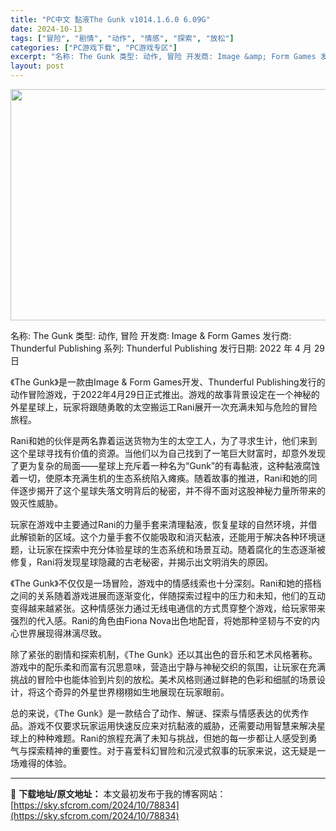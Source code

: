 ```yaml
---
title: "PC中文 黏液The Gunk v1014.1.6.0 6.09G"
date: 2024-10-13
tags: ["冒险", "剧情", "动作", "情感", "探索", "放松"]
categories: ["PC游戏下载", "PC游戏专区"]
excerpt: "名称: The Gunk 类型: 动作, 冒险 开发商: Image &amp; Form Games 发行商: Thunderful Publishing 系列: Thunderful Publishing 发行日期: 2022 年 4 月 29 日 《The Gunk》是一款由Image &amp;am&hellip;"
layout: post
---
```


<img class="aligncenter size-full wp-image-78835" src="https://sky.sfcrom.com/wp-content/uploads/2024/10/2024101309382314.webp" alt="" width="660" height="370" />

名称: The Gunk
类型: 动作, 冒险
开发商: Image &amp; Form Games
发行商: Thunderful Publishing
系列: Thunderful Publishing
发行日期: 2022 年 4 月 29 日

《The Gunk》是一款由Image &amp; Form Games开发、Thunderful Publishing发行的动作冒险游戏，于2022年4月29日正式推出。游戏的故事背景设定在一个神秘的外星星球上，玩家将跟随勇敢的太空搬运工Rani展开一次充满未知与危险的冒险旅程。

Rani和她的伙伴是两名靠着运送货物为生的太空工人，为了寻求生计，他们来到这个星球寻找有价值的资源。当他们以为自己找到了一笔巨大财富时，却意外发现了更为复杂的局面——星球上充斥着一种名为“Gunk”的有毒黏液，这种黏液腐蚀着一切，使原本充满生机的生态系统陷入瘫痪。随着故事的推进，Rani和她的同伴逐步揭开了这个星球失落文明背后的秘密，并不得不面对这股神秘力量所带来的毁灭性威胁。

玩家在游戏中主要通过Rani的力量手套来清理黏液，恢复星球的自然环境，并借此解锁新的区域。这个力量手套不仅能吸取和消灭黏液，还能用于解决各种环境谜题，让玩家在探索中充分体验星球的生态系统和场景互动。随着腐化的生态逐渐被修复，Rani将发现星球隐藏的古老秘密，并揭示出文明消失的原因。

《The Gunk》不仅仅是一场冒险，游戏中的情感线索也十分深刻。Rani和她的搭档之间的关系随着游戏进展而逐渐变化，伴随探索过程中的压力和未知，他们的互动变得越来越紧张。这种情感张力通过无线电通信的方式贯穿整个游戏，给玩家带来强烈的代入感。Rani的角色由Fiona Nova出色地配音，将她那种坚韧与不安的内心世界展现得淋漓尽致。

除了紧张的剧情和探索机制，《The Gunk》还以其出色的音乐和艺术风格著称。游戏中的配乐柔和而富有沉思意味，营造出宁静与神秘交织的氛围，让玩家在充满挑战的冒险中也能体验到片刻的放松。美术风格则通过鲜艳的色彩和细腻的场景设计，将这个奇异的外星世界栩栩如生地展现在玩家眼前。

总的来说，《The Gunk》是一款结合了动作、解谜、探索与情感表达的优秀作品。游戏不仅要求玩家运用快速反应来对抗黏液的威胁，还需要动用智慧来解决星球上的种种难题。Rani的旅程充满了未知与挑战，但她的每一步都让人感受到勇气与探索精神的重要性。对于喜爱科幻冒险和沉浸式叙事的玩家来说，这无疑是一场难得的体验。

---
📖 **下载地址/原文地址：** 本文最初发布于我的博客网站：[https://sky.sfcrom.com/2024/10/78834](https://sky.sfcrom.com/2024/10/78834)
